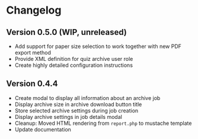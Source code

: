 # Changelog

## Version 0.5.0 (WIP, unreleased)

- Add support for paper size selection to work together with new PDF export method
- Provide XML definition for quiz archive user role
- Create highly detailed configuration instructions


## Version 0.4.4

- Create modal to display all information about an archive job
- Display archive size in archive download button title
- Store selected archive settings during job creation
- Display archive settings in job details modal
- Cleanup: Moved HTML rendering from `report.php` to mustache template
- Update documentation
